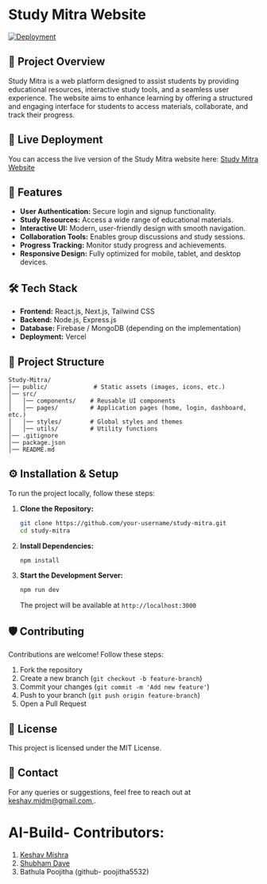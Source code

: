 # Study Mitra Website

[![Deployment](https://img.shields.io/badge/Deployment-Vercel-brightgreen)](https://v0-study-mitra-website-xxvtay.vercel.app/)

## 📌 Project Overview
Study Mitra is a web platform designed to assist students by providing educational resources, interactive study tools, and a seamless user experience. The website aims to enhance learning by offering a structured and engaging interface for students to access materials, collaborate, and track their progress.

## 🔗 Live Deployment
You can access the live version of the Study Mitra website here:
[Study Mitra Website](https://v0-study-mitra-website-xxvtay.vercel.app/)

## 🚀 Features
- **User Authentication:** Secure login and signup functionality.
- **Study Resources:** Access a wide range of educational materials.
- **Interactive UI:** Modern, user-friendly design with smooth navigation.
- **Collaboration Tools:** Enables group discussions and study sessions.
- **Progress Tracking:** Monitor study progress and achievements.
- **Responsive Design:** Fully optimized for mobile, tablet, and desktop devices.

## 🛠️ Tech Stack
- **Frontend:** React.js, Next.js, Tailwind CSS
- **Backend:** Node.js, Express.js
- **Database:** Firebase / MongoDB (depending on the implementation)
- **Deployment:** Vercel

## 📂 Project Structure
```
Study-Mitra/
│── public/             # Static assets (images, icons, etc.)
│── src/
│   │── components/    # Reusable UI components
│   │── pages/         # Application pages (home, login, dashboard, etc.)
│   │── styles/        # Global styles and themes
│   │── utils/         # Utility functions
│── .gitignore
│── package.json
│── README.md
```

## ⚙️ Installation & Setup
To run the project locally, follow these steps:

1. **Clone the Repository:**
   ```bash
   git clone https://github.com/your-username/study-mitra.git
   cd study-mitra
   ```

2. **Install Dependencies:**
   ```bash
   npm install
   ```

3. **Start the Development Server:**
   ```bash
   npm run dev
   ```
   The project will be available at `http://localhost:3000`

## 🛡️ Contributing
Contributions are welcome! Follow these steps:
1. Fork the repository
2. Create a new branch (`git checkout -b feature-branch`)
3. Commit your changes (`git commit -m 'Add new feature'`)
4. Push to your branch (`git push origin feature-branch`)
5. Open a Pull Request

## 📜 License
This project is licensed under the MIT License.

## 📧 Contact
For any queries or suggestions, feel free to reach out at [keshav.mjdm@gmail.com](mailto:keshav.mjdm@gmail.com),.

# AI-Build- Contributors:
1. [Keshav Mishra](mailto:keshav.mjdm@gmail.com)
2. [Shubham Dave](mailto:22ce020@gardividyapith.ac.in)
3. Bathula Poojitha (github- poojitha5532)
